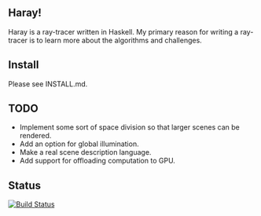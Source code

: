 Haray!
------

Haray is a ray-tracer written in Haskell. My primary reason for writing a
ray-tracer is to learn more about the algorithms and challenges.

Install
-------

Please see INSTALL.md.

TODO
-----

  * Implement some sort of space division so that larger scenes can be rendered.
  * Add an option for global illumination.
  * Make a real scene description language.
  * Add support for offloading computation to GPU.

Status
------
[![Build Status](https://travis-ci.org/dagit/haray.png)](https://travis-ci.org/dagit/haray)

